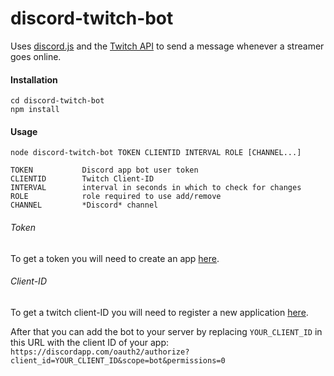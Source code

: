 # discord-twitch-bot

Uses [discord.js](https://github.com/hydrabolt/discord.js/) and
the [Twitch API](https://github.com/justintv/Twitch-API) to send a message
whenever a streamer goes online.

#### Installation
`cd discord-twitch-bot`<br />
`npm install`

#### Usage
`node discord-twitch-bot TOKEN CLIENTID INTERVAL ROLE [CHANNEL...]`

```
TOKEN           Discord app bot user token
CLIENTID        Twitch Client-ID
INTERVAL        interval in seconds in which to check for changes
ROLE            role required to use add/remove
CHANNEL         *Discord* channel
```

###### Token
To get a token you will need to create an app
[here](https://discordapp.com/developers/applications/me).

###### Client-ID
To get a twitch client-ID you will need to register a new application [here](https://www.twitch.tv/settings/connections).

After that you can add the bot to your server by replacing `YOUR_CLIENT_ID` in
this URL with the client ID of your app:
`https://discordapp.com/oauth2/authorize?client_id=YOUR_CLIENT_ID&scope=bot&permissions=0`
